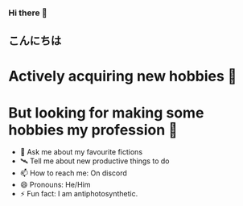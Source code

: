 ### Hi there 👋

## こんにちは

# Actively acquiring new hobbies 📖
# But looking for making some hobbies my profession 🗿

<!-- - 🔭 I’m currently working on 
- 🌱 I’m currently learning 
- 👯 I’m looking to collaborate on ...
- 🤔 I’m looking for help with ... -->
- 💬 Ask me about my favourite fictions
- 🛰 Tell me about new productive things to do
- 📫 How to reach me: On discord
- 😄 Pronouns: He/Him
- ⚡ Fun fact: I am antiphotosynthetic. 

